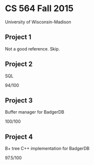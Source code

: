 # CS 564 Fall 2015

University of Wisconsin-Madison

## Project 1

Not a good reference. Skip.

## Project 2

SQL

94/100

## Project 3

Buffer manager for BadgerDB

100/100

## Project 4

B+ tree C++ implementation for BadgerDB

97.5/100
